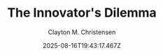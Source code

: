 ---
title: "The Innovator's Dilemma"
date: "2025-08-16T19:43:17.467Z"
author: "Clayton M. Christensen"
read_year: "NO"
recommendation: '3'
url: /bookshelf/the-innovator-s-dilemma
---